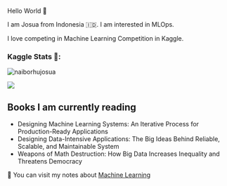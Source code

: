 Hello World :robot:

I am Josua from Indonesia :indonesia:. I am interested in MLOps.

I love competing in Machine Learning Competition in Kaggle.


### Kaggle Stats 📐: 
![naiborhujosua](https://road-to-kaggle-grandmaster.vercel.app/api/simple/naiborhujosua)
  
 <img src="https://road-to-kaggle-grandmaster.vercel.app/api/badges/naiborhujosua/competition/light" />

## Books I am currently reading 
- Designing Machine Learning Systems: An Iterative Process for Production-Ready Applications
- Designing Data-Intensive Applications: The Big Ideas Behind Reliable, Scalable, and Maintainable System
- Weapons of Math Destruction: How Big Data Increases Inequality and Threatens Democracy

:eyes: You can visit my notes about [Machine Learning](https://naiborhujosua.github.io/mlnotes_josua/)
